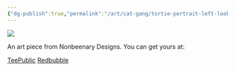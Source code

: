 ```yaml
---
{"dg-publish":true,"permalink":"/art/cat-gang/tortie-portrait-left-look-white/","title":"Tortie Portrait -  Left Look White","tags":["Art","Cats"]}
---
```



![](https://baserow-media.ams3.digitaloceanspaces.com/user_files/kTjGYuqhKvPJkFJIzLUtwR8zsEI0M3ot_c2470e5920d6d3bb9ca372c70d202d7dfaef1ef606c30240332dde2a2b9321e8.png)

An art piece from Nonbeenary Designs. You can get yours at:

[TeePublic]()
[Redbubble]()
